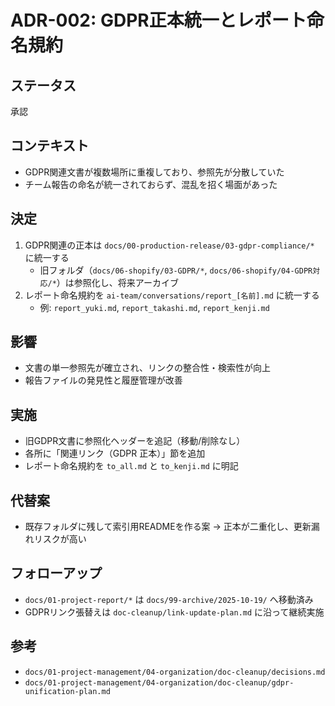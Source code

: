 # ADR-002: GDPR正本統一とレポート命名規約

## ステータス
承認

## コンテキスト
- GDPR関連文書が複数場所に重複しており、参照先が分散していた
- チーム報告の命名が統一されておらず、混乱を招く場面があった

## 決定
1. GDPR関連の正本は `docs/00-production-release/03-gdpr-compliance/*` に統一する
   - 旧フォルダ（`docs/06-shopify/03-GDPR/*`, `docs/06-shopify/04-GDPR対応/*`）は参照化し、将来アーカイブ
2. レポート命名規約を `ai-team/conversations/report_[名前].md` に統一する
   - 例: `report_yuki.md`, `report_takashi.md`, `report_kenji.md`

## 影響
- 文書の単一参照先が確立され、リンクの整合性・検索性が向上
- 報告ファイルの発見性と履歴管理が改善

## 実施
- 旧GDPR文書に参照化ヘッダーを追記（移動/削除なし）
- 各所に「関連リンク（GDPR 正本）」節を追加
- レポート命名規約を `to_all.md` と `to_kenji.md` に明記

## 代替案
- 既存フォルダに残して索引用READMEを作る案 → 正本が二重化し、更新漏れリスクが高い

## フォローアップ
- `docs/01-project-report/*` は `docs/99-archive/2025-10-19/` へ移動済み
- GDPRリンク張替えは `doc-cleanup/link-update-plan.md` に沿って継続実施

## 参考
- `docs/01-project-management/04-organization/doc-cleanup/decisions.md`
- `docs/01-project-management/04-organization/doc-cleanup/gdpr-unification-plan.md`
